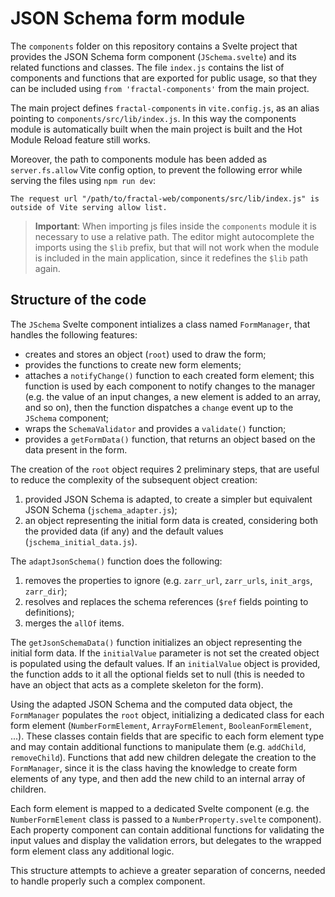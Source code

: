 # JSON Schema form module

The `components` folder on this repository contains a Svelte project that provides the JSON Schema form component (`JSchema.svelte`) and its related functions and classes. The file `index.js` contains the list of components and functions that are exported for public usage, so that they can be included using `from 'fractal-components'` from the main project.

The main project defines `fractal-components` in `vite.config.js`, as an alias pointing to `components/src/lib/index.js`. In this way the components module is automatically built when the main project is built and the Hot Module Reload feature still works.

Moreover, the path to components module has been added as `server.fs.allow` Vite config option, to prevent the following error while serving the files using `npm run dev`:

```
The request url "/path/to/fractal-web/components/src/lib/index.js" is outside of Vite serving allow list.
```

> **Important**: When importing js files inside the `components` module it is necessary to use a relative path. The editor might autocomplete the imports using the `$lib` prefix, but that will not work when the module is included in the main application, since it redefines the `$lib` path again.

## Structure of the code

The `JSchema` Svelte component intializes a class named `FormManager`, that handles the following features:

* creates and stores an object (`root`) used to draw the form;
* provides the functions to create new form elements;
* attaches a `notifyChange()` function to each created form element; this function is used by each component to notify changes to the manager (e.g. the value of an input changes, a new element is added to an array, and so on), then the function dispatches a `change` event up to the `JSchema` component;
* wraps the `SchemaValidator` and provides a `validate()` function;
* provides a `getFormData()` function, that returns an object based on the data present in the form.

The creation of the `root` object requires 2 preliminary steps, that are useful to reduce the complexity of the subsequent object creation:

1. provided JSON Schema is adapted, to create a simpler but equivalent JSON Schema (`jschema_adapter.js`);
2. an object representing the initial form data is created, considering both the provided data (if any) and the default values (`jschema_initial_data.js`).

The `adaptJsonSchema()` function does the following:

1. removes the properties to ignore (e.g. `zarr_url`, `zarr_urls`, `init_args`, `zarr_dir`);
2. resolves and replaces the schema references (`$ref` fields pointing to definitions);
3. merges the `allOf` items.

The `getJsonSchemaData()` function initializes an object representing the initial form data. If the `initialValue` parameter is not set the created object is populated using the default values. If an `initialValue` object is provided, the function adds to it all the optional fields set to null (this is needed to have an object that acts as a complete skeleton for the form).

Using the adapted JSON Schema and the computed data object, the `FormManager` populates the `root` object, initializing a dedicated class for each form element (`NumberFormElement`, `ArrayFormElement`, `BooleanFormElement`, ...). These classes contain fields that are specific to each form element type and may contain additional functions to manipulate them (e.g. `addChild`, `removeChild`). Functions that add new children delegate the creation to the `FormManager`, since it is the class having the knowledge to create form elements of any type, and then add the new child to an internal array of children.

Each form element is mapped to a dedicated Svelte component (e.g. the `NumberFormElement` class is passed to a `NumberProperty.svelte` component). Each property component can contain additional functions for validating the input values and display the validation errors, but delegates to the wrapped form element class any additional logic.

This structure attempts to achieve a greater separation of concerns, needed to handle properly such a complex component.
